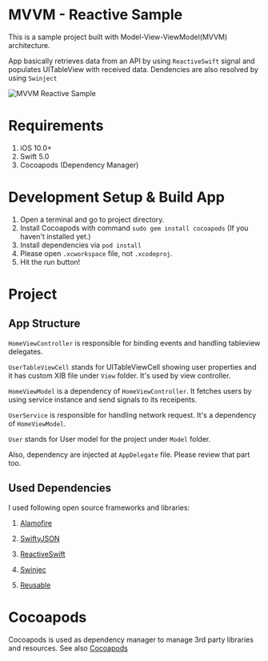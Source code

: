 MVVM - Reactive Sample
========================
This is a sample project built with Model-View-ViewModel(MVVM) architecture. 

App basically retrieves data from an API by using `ReactiveSwift` signal and populates UITableView with received data. Dendencies are also resolved by using `Swinject`

![MVVM Reactive Sample](http://gokhanakkurt.com/assets/img/mvvm-reactive-swift.png)

# Requirements
1. iOS 10.0+
2. Swift 5.0
3. Cocoapods (Dependency Manager)

# Development Setup & Build App
1. Open a terminal and go to project directory.
2. Install Cocoapods with command `sudo gem install cocoapods` (If you haven't installed yet.)
3. Install dependencies via `pod install`
4. Please open `.xcworkspace` file,  not `.xcodeproj`.
5. Hit the run button!

# Project 

## App Structure

`HomeViewController` is responsible for binding events and handling tableview delegates.  

`UserTableViewCell` stands for UITableViewCell showing user properties and it has custom XIB file under `View` folder. It's used by view controller.

`HomeViewModel` is a dependency of `HomeViewController`. It fetches users by using service instance and send signals to its receipents.

`UserService` is responsible for handling network request. It's a dependency of `HomeViewModel`.

`User` stands for User model for the project under `Model` folder.

Also, dependency are injected at `AppDelegate` file. Please review that part too.


## Used Dependencies

I used following open source frameworks and libraries:

1. [Alamofire](https://github.com/Alamofire/Alamofire)

2. [SwiftyJSON](https://github.com/SwiftyJSON/SwiftyJSON)

3. [ReactiveSwift](https://github.com/ReactiveCocoa/ReactiveSwift)

4. [Swinjec](https://github.com/Swinject/Swinject)

5. [Reusable](https://github.com/AliSoftware/Reusable)

# Cocoapods
Cocoapods is used as dependency manager to manage 3rd party libraries and resources. See also [Cocoapods](http://cocoapods.org)

